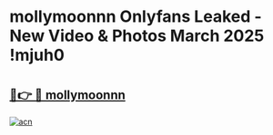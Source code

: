 # mollymoonnn Onlyfans Leaked - New Video & Photos March 2025 !mjuh0

# <h2><a href="https://33ijhf.iuczelnia.edu.pl?title=mollymoonnn&ref=mjuh0">🔗👉 🔴 mollymoonnn</a></h2>

[![acn](https://github.com/user-attachments/assets/0f9c940e-d8b0-45ae-aac7-cd30a18b3e1c)](https://33ijhf.iuczelnia.edu.pl?title=mollymoonnn&ref=mjuh0)

